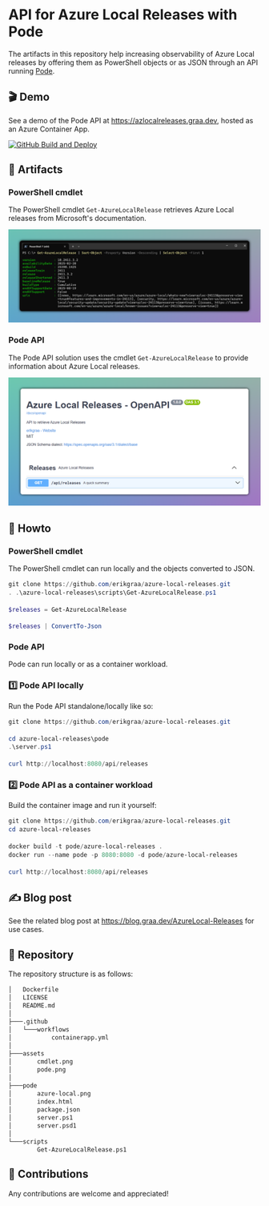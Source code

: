 # API for Azure Local Releases with Pode

The artifacts in this repository help increasing observability of Azure Local releases by offering them as PowerShell objects or as JSON through an API running [Pode](https://badgerati.github.io/Pode).

## 🎬 Demo

See a demo of the Pode API at https://azlocalreleases.graa.dev, hosted as an Azure Container App.

[![GitHub Build and Deploy](https://github.com/erikgraa/azure-local-releases/actions/workflows/containerapp.yml/badge.svg)](https://github.com/erikgraa/azure-local-releases/actions/workflows/containerapp.yml)

## 🚀 Artifacts

### PowerShell cmdlet 

The PowerShell cmdlet `Get-AzureLocalRelease` retrieves Azure Local releases from Microsoft's documentation.

[![Cmdlet](/assets/cmdlet.png)](https://github.com/erikgraa/azure-local-releases/tree/main/scripts/Get-AzureLocalRelease.ps1)

### Pode API

The Pode API solution uses the cmdlet `Get-AzureLocalRelease` to provide information about Azure Local releases.

[![Pode](/assets/pode.png)](https://azlocalreleases.graa.dev)

## 📄 Howto

### PowerShell cmdlet 

The PowerShell cmdlet can run locally and the objects converted to JSON.

```powershell
git clone https://github.com/erikgraa/azure-local-releases.git
. .\azure-local-releases\scripts\Get-AzureLocalRelease.ps1

$releases = Get-AzureLocalRelease

$releases | ConvertTo-Json
```

### Pode API

Pode can run locally or as a container workload.

### 1️⃣ Pode API locally

Run the Pode API standalone/locally like so:

```powershell
git clone https://github.com/erikgraa/azure-local-releases.git

cd azure-local-releases\pode
.\server.ps1

curl http://localhost:8080/api/releases
```

### 2️⃣ Pode API as a container workload

Build the container image and run it yourself:

```powershell
git clone https://github.com/erikgraa/azure-local-releases.git
cd azure-local-releases

docker build -t pode/azure-local-releases .
docker run --name pode -p 8080:8080 -d pode/azure-local-releases

curl http://localhost:8080/api/releases
```

## ✍ Blog post

See the related blog post at https://blog.graa.dev/AzureLocal-Releases for use cases.

## 🌳 Repository

The repository structure is as follows:

```plaintext
│   Dockerfile
│   LICENSE
│   README.md
│
├───.github
│   └───workflows
│           containerapp.yml
│
├───assets
│       cmdlet.png
│       pode.png
│
├───pode
│       azure-local.png
│       index.html
│       package.json
│       server.ps1
│       server.psd1
│
└───scripts
        Get-AzureLocalRelease.ps1
```

## 👏 Contributions

Any contributions are welcome and appreciated!